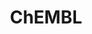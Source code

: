 ---
bigquery: https://console.cloud.google.com/bigquery?p=patents-public-data&d=ebi_chembl&page=dataset
citation: '"The ChEMBL database in 2017." Anna Gaulton, Anne Hersey, Michał Nowotka,
  A Patrícia Bento, Jon Chambers, David Mendez, Prudence Mutowo, Francis Atkinson,
  Louisa J Bellis, Elena Cibrián-Uhalte, Mark Davies, Nathan Dedman, Anneli Karlsson,
  María Paula Magariños, John P Overington, George Papadatos, Ines Smit, Andrew R
  Leach Nucleic acids Research (2017) 45 (Database Issue), D945-D954'
contributors: European Bioinformatics Institute
cost: None
description: ChEMBL Data is a manually curated database of small molecules used in
  drug discovery, including information about existing patented drugs.
documentation: 'schema: https://www.ebi.ac.uk/chembl/db_schema


  '
last_edit: 04/06/2022, 09:59:57
location: https://console.cloud.google.com/marketplace/product/google_patents_public_datasets/chembl
maintained_by: EMBL-EBI, an outstation of European Molecular Biology Laboratory
related_publications: '

  ChEMBL: towards direct deposition of bioassay data.


  Mendez D, Gaulton A, Bento AP, Chambers J, De Veij M, Félix E, Magariños MP, Mosquera
  JF, Mutowo P, Nowotka M, Gordillo-Marañón M, Hunter F, Junco L, Mugumbate G, Rodriguez-Lopez
  M, Atkinson F, Bosc N, Radoux CJ, Segura-Cabrera A, Hersey A, Leach AR.


  — Nucleic Acids Res. 2019; 47(D1):D930-D940. doi: 10.1093/nar/gky1075

  '
schema_fields:
- updated_on
- prodrug
- warnref_id
- mol_hrac_id
- confidence_score
- oc_id
- title
- parent_id
- annotation
- log_id
- met_comment
- issue
- chebi_par_id
- l2
- withdrawn_class
- indref_id
- smid
- warning_class
- rtb
- short_name
- natural_product
- tissue_id
- standard_value
- cell_name
- chirality
- relation
- path
- stem_class
- alert_id
- withdrawn_flag
- result_flag
- journal
- mesh_heading
- strength
- predbind_id
- usan_year
- comments
- warning_year
- ass_cls_map_id
- organism
- synonyms
- selectivity_comment
- chembl_id
- assay_id
- standard_type
- assay_param_id
- hrac_class_id
- ddd_units
- withdrawn_year
- targrel_id
- num_lipinski_ro5_violations
- units
- compd_id
- rgid
- ro3_pass
- tbl
- value
- mesh_id
- relationship_type
- oral
- subgroup
- assay_category
- protein_class_desc
- mecref_id
- alogp
- compsyn_id
- molregno
- assay_cell_type
- acd_logd
- patent_no
- usan_stem_definition
- upper_value
- level2
- warning_country
- molecule_type
- abstract
- withdrawn_reason
- publication_number
- name
- aidx
- assay_organism
- met_conversion
- db_source
- assay_tax_id
- toid
- cellosaurus_id
- prod_pat_id
- molecular_mechanism
- aromatic_rings
- nda_type
- l1
- record_id
- assay_desc
- site_residues
- smarts
- cidx
- src_compound_id
- orig_description
- idx
- polymer_flag
- mw_freebase
- atc_code
- hba
- inorganic_flag
- usan_stem
- authors
- mol_frac_id
- protclasssyn_id
- mec_id
- enzyme_name
- level2_description
- entity_type
- species_group_flag
- assay_type
- applicant_full_name
- alert_set_id
- sequence_md5sum
- formulation_id
- structure_type
- l8
- ddd_value
- hbd
- creation_date
- level4
- cell_description
- mc_target_name
- warning_id
- assay_tissue
- warning_type
- source_domain_id
- entity_id
- l4
- sei
- mechanism_comment
- published_relation
- mutation
- parameter_type
- previous_company
- cl_lincs_id
- description
- who_extra
- parent_go_id
- job_id
- domain_name
- standard_upper_value
- curated_by
- warning_description
- variant_id
- std_act_id
- curation_comment
- delist_flag
- assay_source
- mol_irac_id
- major_class
- published_units
- type
- product_id
- max_phase
- stem
- molfile
- sequence
- active_molregno
- pathway_key
- end_position
- ddd_id
- definition
- l3
- level5
- site_name
- assay_subcellular_fraction
- last_page
- disease_efficacy
- metabolite_record_id
- normal_range_min
- max_phase_for_ind
- co_stem_id
- comp_go_id
- mc_organism
- ap_id
- dosed_ingredient
- standard_text_value
- res_stem_id
- source
- ingredient
- mc_tax_id
- qed_weighted
- aspect
- accession
- clo_id
- topical
- trade_name
- pathway_id
- standard_inchi_key
- heavy_atoms
- ridx
- patent_expire_date
- who_name
- volume
- usan_stem_id
- hrac_code
- innovator_company
- molecular_species
- text_value
- drugind_id
- parameter_value
- first_in_class
- assay_test_type
- db_version
- component_id
- tid
- protein_class_synonym
- cell_source_tissue
- drug_product_flag
- level4_description
- frac_class_id
- metref_id
- class_level
- compound_name
- cx_most_bpka
- parent_molregno
- mol_atc_id
- assay_class_id
- therapeutic_flag
- l7
- priority
- homologue
- tid_fixed
- bei
- cx_most_apka
- activity_count
- updated_by
- helm_notation
- doi
- withdrawn_country
- actsm_id
- doc_type
- start_position
- level1
- uberon_id
- related_tid
- as_id
- cell_source_tax_id
- pref_name
- le
- src_short_name
- active_ingredient
- target_type
- direct_interaction
- component_type
- normal_range_max
- alert_name
- potential_duplicate
- drug_substance_flag
- status
- lle
- l6
- standard_relation
- hbd_lipinski
- patent_id
- first_page
- indication_class
- go_id
- published_value
- syn_type
- irac_code
- standard_flag
- psa
- num_alerts
- uo_units
- acd_logp
- route
- irac_class_id
- activity_comment
- assay_strain
- downgraded
- level3_description
- ref_type
- approval_date
- comp_class_id
- domain_description
- pchembl_value
- component_synonym
- confidence
- bto_id
- year
- ad_type
- set_name
- level3
- qudt_units
- ddd_comment
- action_type
- caloha_id
- stat
- acd_most_bpka
- black_box_warning
- full_mwt
- mw_monoisotopic
- efo_term
- ref_id
- submission_date
- l5
- biocomp_id
- prediction_method
- enzyme_tid
- usan_substem
- standard_inchi
- efo_id
- bao_format
- drug_record_id
- num_ro5_violations
- domain_type
- parent_type
- molsyn_id
- binding_site_comment
- ref_url
- dosage_form
- cx_logd
- domain_id
- compound_key
- activity_id
- site_id
- cell_id
- substrate_record_id
- isoform
- full_molformula
- cx_logp
- bao_endpoint
- research_stem
- tax_id
- class_type
- target_desc
- level1_description
- target_mapping
- last_active
- availability_type
- doc_id
- pubmed_id
- sitecomp_id
- parenteral
- label
- published_type
- mc_target_accession
- bao_id
- version
- src_description
- cell_ontology_id
- relationship_desc
- hba_lipinski
- first_approval
- company
- country
- met_id
- patent_use_code
- src_id
- frac_code
- relationship
- mechanism_of_action
- src_assay_id
- protein_class_id
- cell_source_organism
- cpd_str_alert_id
- standard_units
- acd_most_apka
- canonical_smiles
- targcomp_id
- data_validity_comment
- ddd_admr
- mc_target_type
shortname: chembl
tags:
- biotechnology
- health
- chemical
- bioinformatics
- medical
terms_of_use: CC BY-SA 3.0
title: ChEMBL
uuid: e232a192-965c-4ec9-904c-155b6dfe56c5
---